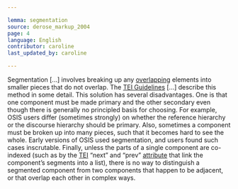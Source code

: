 ```yaml
---

lemma: segmentation
source: derose_markup_2004
page: 4
language: English
contributor: caroline
last_updated_by: caroline

---
```


Segmentation [...] involves breaking up any [overlapping](overlap.html) elements into smaller pieces that do not overlap. The [TEI Guidelines](TEIGuidelines.html) […] describe this method in some detail.
This solution has several disadvantages. One is that one component must be made primary and the other secondary even though there is generally no principled basis for choosing. For example, OSIS users differ (sometimes strongly) on whether the reference hierarchy or the discourse hierarchy should be primary. Also, sometimes a component must be broken up into many pieces, such that it becomes hard to see the whole. Early versions of OSIS used segmentation, and users found such cases inscrutable. Finally, unless the parts of a single component are co-indexed (such as by the [TEI](TEI.html) “next” and “prev” [attribute](attribute.html) that link the component’s segments into a list), there is no way to distinguish a segmented component from two components that happen to be adjacent, or that overlap each other in complex ways.
